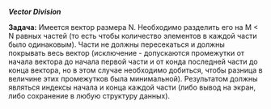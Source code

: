 <b><i>Vector Division</i></b>

<b>Задача:</b>
Имеется вектор размера N. Необходимо разделить его на M < N равных частей (то есть чтобы количество элементов в каждой части было одинаковым). Части не должны пересекаться и должны покрывать весь вектор (исключение - допускаются промежутки от начала вектора до начала первой части и от конда последней части до конца вектора, но в этом случае необходимо добиться, чтобы разница в величине этих промежутков была минимальной). Результатом должны являться индексы начала и конца каждой части (либо вывод на экран, либо сохранение в любую структуру данных).
